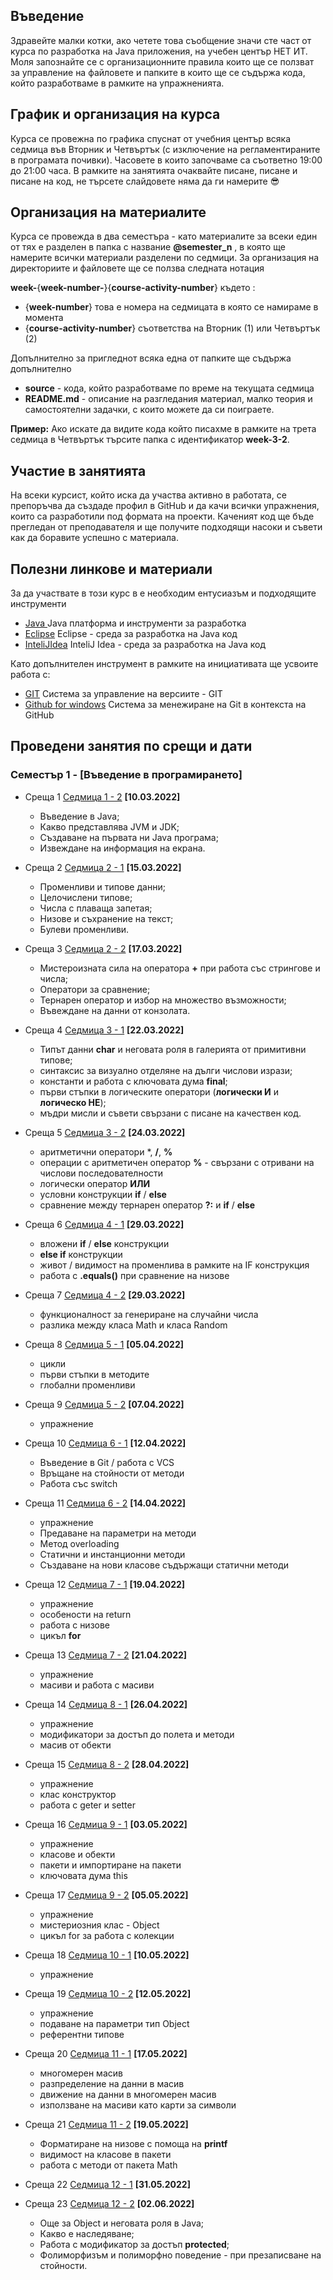 ## Въведение
Здравейте малки котки, ако четете това съобщение значи сте част от курса по разработка на Java приложения, на учебен център НЕТ ИТ. Моля запознайте се с организационните правила които ще се ползват за управление на файловете и папките в които ще се съдържа кода, който разработваме в рамките на упражненията. 
## График и организация на курса
Курса се провежна по графика спуснат от учебния център всяка седмица във Вторник и Четвъртък (с изключение на регламентираните в програмата почивки). Часовете в които започваме са съответно 19:00 до 21:00 часа. В рамките на занятията очаквайте писане, писане и писане на код, не търсете слайдовете няма да ги намерите 😎
## Организация на материалите
Курса се провежда в два семестъра - като материалите за всеки един от тях е разделен в папка с название **@semester_n** , в която ще намерите всички материали разделени по седмици. За организация на директориите и файловете ще се ползва следната нотация

**week-**{**week-number-**}{**course-activity-number**} където :
- {**week-number**} това е номера на седмицата в която се намираме в момента
- {**course-activity-number**} съответства на Вторник (1) или Четвъртък (2)

Допълнително за пригледнот всяка една от папките ще съдържа допълнително 
- **source**    - кода, който разработваме по време на текущата седмица
- **README.md** - описание на разгледания материал, малко теория и самостоятелни задачки, с които можете да си поиграете.

**Пример:** 
Ако искате да видите кода който писахме в рамките на трета седмица в Четвъртък търсите папка с идентификатор **week-3-2**. 

## Участие в занятията
На всеки курсист, който иска да участва активно в работата, се препоръчва да създаде профил в GitHub и да качи всички упражнения, които са разработили под формата на проекти. Каченият код ще бъде прегледан от преподавателя и ще получите подходящи насоки и съвети как да боравите успешно с материала.

## Полезни линкове и материали
За да участвате в този курс в е необходим ентусиазъм и подходящите инструменти 
- [Java ](https://www.oracle.com/java/technologies/javase-downloads.html)  Java платформа и инструменти за разработка
- [Eclipse](https://www.eclipse.org/) Eclipse - среда за разработка на Java код
- [InteliJIdea](https://www.jetbrains.com/idea/download/#section=windows)  InteliJ Idea - среда за разработка на Java код

Като допълнителен инструмент в рамките на инициативата ще усвоите работа с:
- [GIT](https://git-scm.com/download/win)  Система за управление на версиите - GIT
- [Github for windows](https://desktop.github.com/) Система за менежиране на Git в контекста на GitHub

## Проведени занятия по срещи и дати

### **Семестър 1** - [Въведение в програмирането]

- Среща 1 [Седмица 1 - 2](22-23/%40semester_1/meet-01/README.md) **[10.03.2022]**
  - Въведение в Java;
  - Какво представлява JVM и JDK;
  - Създаване на първата ни Java програма;
  - Извеждане на информация на екрана.

- Среща 2 [Седмица 2 - 1](22-23/%40semester_1/meet-02/README.md) **[15.03.2022]**
  - Променливи и типове данни;
  - Целочислени типове;
  - Числа с плаваща запетая;
  - Низове и съхранение на текст;
  - Булеви променливи.

- Среща 3 [Седмица 2 - 2](22-23/%40semester_1/meet-03/README.md)  **[17.03.2022]**
  - Мистероизната сила на оператора **+** при работа със стрингове и числа;
  - Оператори за сравнение;
  - Тернарен оператор и избор на множество възможности;
  - Въвеждане на данни от конзолата.

- Среща 4 [Седмица 3 - 1](22-23/%40semester_1/week-03-1/README.md) **[22.03.2022]**
  - Типът данни **char** и неговата роля в галерията от примитивни типове;
  - синтаксис за визуално отделяне на дълги числови изрази;
  - константи и работа с ключовата дума **final**;
  - първи стъпки в логическите оператори (**логически И** и **логическо НЕ**);
  - мъдри мисли и съвети свързани с писане на качествен код.

- Среща 5 [Седмица 3 - 2](22-23/%40semester_1/week-03-2/README.md)  **[24.03.2022]**
  - аритметични оператори *, **/**, **%**
  - операции с аритметичен оператор **%** - свързани с отривани на числови последователности
  - логически оператор **ИЛИ**
  - условни конструкции **if** / **else**
  - сравнение между тернарен оператор **?:** и **if** / **else**

- Среща 6 [Седмица 4 - 1](22-23/%40semester_1/week-04-1/README.md)  **[29.03.2022]**
  - вложени **if** / **else** конструкции
  - **else if** конструкции
  - живот / видимост на променлива в рамките на IF конструкция
  - работа с **.equals()** при сравнение на низове

- Среща 7 [Седмица 4 - 2](22-23/%40semester_1/week-04-2/README.md)  **[29.03.2022]**
  - функционалност за генериране на случайни числа
  - разлика между класа Math и класа Random

- Среща 8 [Седмица 5 - 1](22-23/%40semester_1/week-05-1/README.md)  **[05.04.2022]**
  - цикли
  - първи стъпки в методите
  - глобални променливи

- Среща 9 [Седмица 5 - 2](22-23/%40semester_1/week-05-2/README.md)  **[07.04.2022]**
  - упражнение

- Среща 10 [Седмица 6 - 1](22-23/%40semester_1/week-06-1/README.md)  **[12.04.2022]**
  - Въведение в Git / работа с VCS
  - Връщане на стойности от методи
  - Работа със switch

- Среща 11 [Седмица 6 - 2](22-23/%40semester_1/week-06-2/README.md)  **[14.04.2022]**
  - упражнение
  - Предаване на параметри на методи
  - Метод overloading
  - Статични и инстанционни методи 
  - Създаване на нови класове съдържащи статични методи

- Среща 12 [Седмица 7 - 1](22-23/%40semester_1/week-07-1/README.md)  **[19.04.2022]**
  - упражнение
  - особености на return 
  - работа с низове
  - цикъл **for**

- Среща 13 [Седмица 7 - 2](22-23/%40semester_1/week-07-2/README.md)  **[21.04.2022]**
  - упражнение
  - масиви и работа с масиви

- Среща 14 [Седмица 8 - 1](22-23/%40semester_1/week-08-1/README.md)  **[26.04.2022]**
  - упражнение
  - модификатори за достъп до полета и методи
  - масив от обекти

- Среща 15 [Седмица 8 - 2](22-23/%40semester_1/week-08-2/README.md)  **[28.04.2022]**
  - упражнение
  - клас конструктор
  - работа с geter и setter

- Среща 16 [Седмица 9 - 1](22-23/%40semester_1/week-09-1/README.md)  **[03.05.2022]**
  - упражнение
  - класове и обекти
  - пакети и импортиране на пакети
  - ключовата дума this

- Среща 17 [Седмица 9 - 2](22-23/%40semester_1/week-09-2/README.md)  **[05.05.2022]**
  - упражнение
  - мистериозния клас - Object
  - цикъл for за работа с колекции

- Среща 18 [Седмица 10 - 1](22-23/%40semester_1/week-10-1/README.md)  **[10.05.2022]**
  - упражнение

- Среща 19 [Седмица 10 - 2](22-23/%40semester_1/week-10-2/README.md)  **[12.05.2022]**
  - упражнение
  - подаване на параметри тип Object
  - референтни типове

- Среща 20 [Седмица 11 - 1](22-23/%40semester_1/week-11-1/README.md)  **[17.05.2022]**
  - многомерен масив
  - разпределение на данни в масив
  - движение на данни в многомерен масив
  - използване на масиви като карти за символи

- Среща 21 [Седмица 11 - 2](22-23/%40semester_1/week-11-2/README.md)  **[19.05.2022]**
  - Форматиране на низове с помоща на **printf**
  - видимост на класове в пакети 
  - работа с методи от пакета Math

- Среща 22 [Седмица 12 - 1](22-23/%40semester_1/week-12-1/README.md)  **[31.05.2022]**

- Среща 23 [Седмица 12 - 2](22-23/%40semester_1/meet-23/README.md)  **[02.06.2022]**
  - Още за Object и неговата роля в Java;
  - Какво е наследяване;
  - Работа с модификатор за достъп **protected**;
  - Фолиморфизъм и полиморфно поведение - при презаписване на стойности.